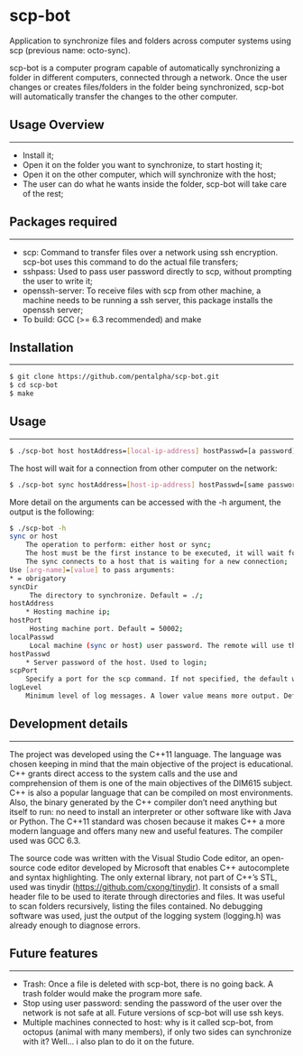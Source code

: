 scp-bot
=========
Application to synchronize files and folders across computer systems using scp (previous name: octo-sync).

scp-bot is a computer program capable of automatically synchronizing a folder in different computers, connected through a network. Once the user changes or creates files/folders in the folder being synchronized, scp-bot will automatically transfer the changes to the other computer.

## Usage Overview ##
--------------------
- Install it;
- Open it on the folder you want to synchronize, to start hosting it;
- Open it on the other computer, which will synchronize with the host;
- The user can do what he wants inside the folder, scp-bot will take care of the rest;

## Packages required ##
-----------------------
- scp: Command to transfer files over a network using ssh encryption. scp-bot uses this command to do the actual file transfers;
- sshpass: Used to pass user password directly to scp, without prompting the user to write it;
- openssh-server: To receive files with scp from other machine, a machine needs to be running a ssh server, this package installs the openssh server;
- To build: GCC (>= 6.3 recommended) and make

## Installation ##
------------------
```sh
$ git clone https://github.com/pentalpha/scp-bot.git
$ cd scp-bot
$ make
```
## Usage ##
-----------
```sh
$ ./scp-bot host hostAddress=[local-ip-address] hostPasswd=[a password]
```

The host will wait for a connection from other computer on the network:

```sh
$ ./scp-bot sync hostAddress=[host-ip-address] hostPasswd=[same password from above]
```

More detail on the arguments can be accessed with the -h argument, the output is the following:

```sh
$ ./scp-bot -h
sync or host
	The operation to perform: either host or sync;
	The host must be the first instance to be executed, it will wait for a connection;
	The sync connects to a host that is waiting for a new connection;
Use [arg-name]=[value] to pass arguments:
* = obrigatory
syncDir
	 The directory to synchronize. Default = ./;
hostAddress
	* Hosting machine ip;
hostPort
	 Hosting machine port. Default = 50002;
localPasswd
	 Local machine (sync or host) user password. The remote will use this password on the scp command;
hostPasswd
	* Server password of the host. Used to login;
scpPort
	Specify a port for the scp command. If not specified, the default will be used;
logLevel
	Minimum level of log messages. A lower value means more output. Default = 7;
```

## Development details ##
-------------------------

The project was developed using the C++11 language. The language was chosen keeping in mind that the main objective of the project is educational. C++ grants direct access to the system calls and the use and comprehension of them is one of the main objectives of the DIM615 subject. C++ is also a popular language that can be compiled on most environments. Also, the binary generated by the C++ compiler don’t need anything but itself to run: no need to install an interpreter or other software like with Java or Python. The C++11 standard was chosen because it makes C++ a more modern language and offers many new and useful features. The compiler used was GCC 6.3.

The source code was written with the Visual Studio Code editor, an open-source code editor developed by Microsoft that enables C++ autocomplete and syntax highlighting. The only external library, not part of C++’s STL, used was tinydir (https://github.com/cxong/tinydir). It consists of a small header file to be used to iterate through directories and files. It was useful to scan folders recursively, listing the files contained. No debugging software was used, just the output of the logging system (logging.h) was already enough to diagnose errors.

## Future features ##
---------------------

- Trash: Once a file is deleted with scp-bot, there is no going back. A trash folder would make the program more safe.
- Stop using user password: sending the password of the user over the network is not safe at all. Future versions of scp-bot will use ssh keys.
- Multiple machines connected to host: why is it called scp-bot, from octopus (animal with many members), if only two sides can synchronize with it? Well… i also plan to do it on the future.


